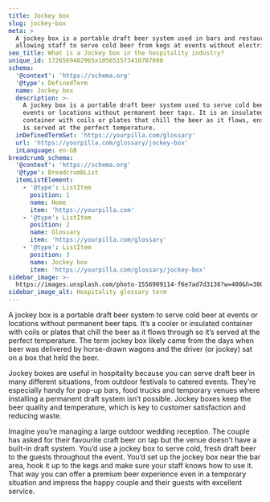 ```yaml
---
title: Jockey box
slug: jockey-box
meta: >
  A jockey box is a portable draft beer system used in bars and restaurants,
  allowing staff to serve cold beer from kegs at events without electricity.
seo_title: What is a Jockey box in the hospitality industry?
unique_id: 1726569482965x105651573410787000
schema:
  '@context': 'https://schema.org'
  '@type': DefinedTerm
  name: Jockey box
  description: >-
    A jockey box is a portable draft beer system used to serve cold beer at
    events or locations without permanent beer taps. It is an insulated
    container with coils or plates that chill the beer as it flows, ensuring it
    is served at the perfect temperature.
  inDefinedTermSet: 'https://yourpilla.com/glossary'
  url: 'https://yourpilla.com/glossary/jockey-box'
  inLanguage: en-GB
breadcrumb_schema:
  '@context': 'https://schema.org'
  '@type': BreadcrumbList
  itemListElement:
    - '@type': ListItem
      position: 1
      name: Home
      item: 'https://yourpilla.com'
    - '@type': ListItem
      position: 2
      name: Glossary
      item: 'https://yourpilla.com/glossary'
    - '@type': ListItem
      position: 3
      name: Jockey box
      item: 'https://yourpilla.com/glossary/jockey-box'
sidebar_image: >-
  https://images.unsplash.com/photo-1556909114-f6e7ad7d3136?w=400&h=300&fit=crop&auto=format
sidebar_image_alt: Hospitality glossary term
---
```

A jockey box is a portable draft beer system to serve cold beer at events or locations without permanent beer taps. It’s a cooler or insulated container with coils or plates that chill the beer as it flows through so it’s served at the perfect temperature. The term jockey box likely came from the days when beer was delivered by horse-drawn wagons and the driver (or jockey) sat on a box that held the beer.

Jockey boxes are useful in hospitality because you can serve draft beer in many different situations, from outdoor festivals to catered events. They’re especially handy for pop-up bars, food trucks and temporary venues where installing a permanent draft system isn’t possible. Jockey boxes keep the beer quality and temperature, which is key to customer satisfaction and reducing waste.

Imagine you’re managing a large outdoor wedding reception. The couple has asked for their favourite craft beer on tap but the venue doesn’t have a built-in draft system. You’d use a jockey box to serve cold, fresh draft beer to the guests throughout the event. You’d set up the jockey box near the bar area, hook it up to the kegs and make sure your staff knows how to use it. That way you can offer a premium beer experience even in a temporary situation and impress the happy couple and their guests with excellent service.

